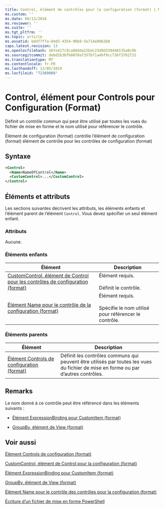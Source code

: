 ```yaml
---
title: Control, élément de contrôles pour la configuration (format) | Microsoft Docs
ms.custom: ''
ms.date: 09/13/2016
ms.reviewer: ''
ms.suite: ''
ms.tgt_pltfrm: ''
ms.topic: article
ms.assetid: bddf7ffa-04d3-4354-90b9-5e714e096260
caps.latest.revision: 13
ms.openlocfilehash: 26fe417c9ca60dda22bdc23d9d339d40135a0c9b
ms.sourcegitcommit: debd2b38fb8070a7357bf1a4bf9cc736f3702f31
ms.translationtype: MT
ms.contentlocale: fr-FR
ms.lasthandoff: 12/05/2019
ms.locfileid: "72369008"
---
```

# <a name="control-element-for-controls-for-configuration-format"></a>Control, élément pour Controls pour Configuration (Format)

Définit un contrôle commun qui peut être utilisé par toutes les vues du fichier de mise en forme et le nom utilisé pour référencer le contrôle.

Élément de configuration (format) contrôle l’élément de configuration (format) élément de contrôle pour les contrôles de configuration (format)

## <a name="syntax"></a>Syntaxe

```xml
<Control>
  <Name>NameOfControl</Name>
  <CustomControl>...</CustomControl>
</Control>
```

## <a name="attributes-and-elements"></a>Éléments et attributs

Les sections suivantes décrivent les attributs, les éléments enfants et l’élément parent de l’élément `Control`. Vous devez spécifier un seul élément enfant.

### <a name="attributes"></a>Attributs

Aucune.

### <a name="child-elements"></a>Éléments enfants

|Élément|Description|
|-------------|-----------------|
|[CustomControl, élément de Control pour les contrôles de configuration (format)](./customcontrol-element-for-control-for-controls-for-configuration-format.md)|Élément requis.<br /><br /> Définit le contrôle.|
|[Élément Name pour le contrôle de la configuration (format)](./name-element-for-control-for-controls-for-configuration-format.md)|Élément requis.<br /><br /> Spécifie le nom utilisé pour référencer le contrôle.|

### <a name="parent-elements"></a>Éléments parents

|Élément|Description|
|-------------|-----------------|
|[Élément Controls de configuration (format)](./controls-element-for-configuration-format.md)|Définit les contrôles communs qui peuvent être utilisés par toutes les vues du fichier de mise en forme ou par d’autres contrôles.|

## <a name="remarks"></a>Remarks

Le nom donné à ce contrôle peut être référencé dans les éléments suivants :

- [Élément ExpressionBinding pour CustomItem (format)](./expressionbinding-element-for-customitem-for-controls-for-configuration-format.md)

- [GroupBy, élément de View (format)](./groupby-element-for-view-format.md)

## <a name="see-also"></a>Voir aussi

[Élément Controls de configuration (format)](./controls-element-for-configuration-format.md)

[CustomControl, élément de Control pour la configuration (format)](./customcontrol-element-for-control-for-controls-for-configuration-format.md)

[Élément ExpressionBinding pour CustomItem (format)](./expressionbinding-element-for-customitem-for-controls-for-configuration-format.md)

[GroupBy, élément de View (format)](./groupby-element-for-view-format.md)

[Élément Name pour le contrôle des contrôles pour la configuration (format)](./name-element-for-control-for-controls-for-configuration-format.md)

[Écriture d’un fichier de mise en forme PowerShell](./writing-a-powershell-formatting-file.md)
